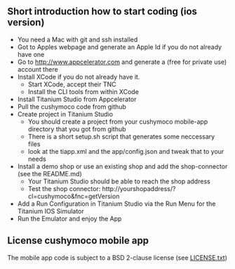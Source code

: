 ## Short introduction how to start coding (ios version)

 * You need a Mac with git and ssh installed
 * Got to Apples webpage and generate an Apple Id if you do not already have one
 * Go to http://www.appcelerator.com and generate a (free for private use) account there
 * Install XCode if you do not already have it.
   * Start XCode, accept their TNC
   * Install the CLI tools from within XCode
 * Install Titanium Studio from Appcelerator
 * Pull the cushymoco code from github
 * Create project in Titanium Studio
   * You should create a project from your cushymoco mobile-app directory that you got from github
   * There is a short setup.sh script that generates some neccessary files
   * look at the tiapp.xml and the app/config.json and tweak that to your needs
 * Install a demo shop or use an existing shop and add the shop-connector (see the README.md)
   * Your Titanium Studio should be able to reach the shop address
   * Test the shop connector: http://yourshopaddress/?cl=cushymoco&fnc=getVersion
 * Add a Run Configuration in Titanium Studio via the Run Menu for the Titanium IOS Simulator
 * Run the Emulator and enjoy the App

## License cushymoco mobile app

The mobile app code is subject to a BSD 2-clause license
(see [LICENSE.txt](LICENSE.txt))
